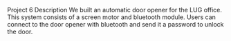 Project 6 Description
We built an automatic door opener for the LUG office. This system consists of a screen motor and bluetooth module. 
Users can connect to the door opener with bluetooth and send it a password to unlock the door.